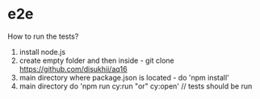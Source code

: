 # e2e
How to run the tests?
1) install node.js
2) create empty folder and then inside - git clone https://github.com/disukhii/aq16
3) main directory where package.json is located - do 'npm install'
4) main directory do 'npm run cy:run "or" cy:open' // tests should be run